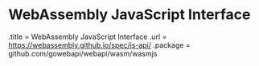 # WebAssembly JavaScript Interface

.title = WebAssembly JavaScript Interface
.url = <https://webassembly.github.io/spec/js-api/>
.package = github.com/gowebapi/webapi/wasm/wasmjs
